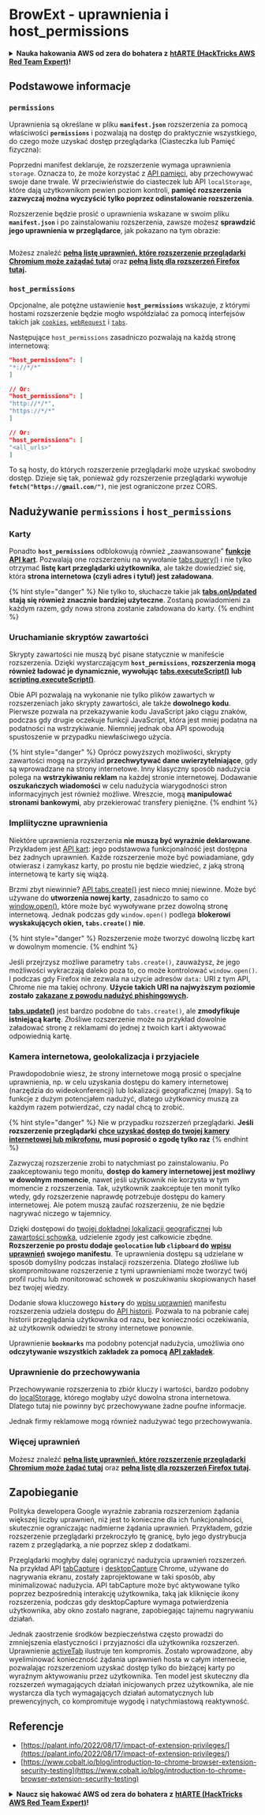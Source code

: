 # BrowExt - uprawnienia i host\_permissions

<details>

<summary><strong>Nauka hakowania AWS od zera do bohatera z</strong> <a href="https://training.hacktricks.xyz/courses/arte"><strong>htARTE (HackTricks AWS Red Team Expert)</strong></a><strong>!</strong></summary>

Inne sposoby wsparcia HackTricks:

* Jeśli chcesz zobaczyć swoją **firmę reklamowaną w HackTricks** lub **pobrać HackTricks w formacie PDF**, sprawdź [**PLANY SUBSKRYPCYJNE**](https://github.com/sponsors/carlospolop)!
* Zdobądź [**oficjalne gadżety PEASS & HackTricks**](https://peass.creator-spring.com)
* Odkryj [**Rodzinę PEASS**](https://opensea.io/collection/the-peass-family), naszą kolekcję ekskluzywnych [**NFT**](https://opensea.io/collection/the-peass-family)
* **Dołącz do** 💬 [**grupy Discord**](https://discord.gg/hRep4RUj7f) lub [**grupy telegramowej**](https://t.me/peass) lub **śledź** nas na **Twitterze** 🐦 [**@carlospolopm**](https://twitter.com/hacktricks\_live)**.**
* **Podziel się swoimi sztuczkami hakerskimi, przesyłając PR-y do** [**HackTricks**](https://github.com/carlospolop/hacktricks) i [**HackTricks Cloud**](https://github.com/carlospolop/hacktricks-cloud) na GitHubie.

</details>

## Podstawowe informacje

### **`permissions`**

Uprawnienia są określane w pliku **`manifest.json`** rozszerzenia za pomocą właściwości **`permissions`** i pozwalają na dostęp do praktycznie wszystkiego, do czego może uzyskać dostęp przeglądarka (Ciasteczka lub Pamięć fizyczna):

Poprzedni manifest deklaruje, że rozszerzenie wymaga uprawnienia `storage`. Oznacza to, że może korzystać z [API pamięci](https://developer.mozilla.org/en-US/docs/Mozilla/Add-ons/WebExtensions/API/storage), aby przechowywać swoje dane trwale. W przeciwieństwie do ciasteczek lub API `localStorage`, które dają użytkownikom pewien poziom kontroli, **pamięć rozszerzenia zazwyczaj można wyczyścić tylko poprzez odinstalowanie rozszerzenia**.

Rozszerzenie będzie prosić o uprawnienia wskazane w swoim pliku **`manifest.json`** i po zainstalowaniu rozszerzenia, zawsze możesz **sprawdzić jego uprawnienia w przeglądarce**, jak pokazano na tym obrazie:

<figure><img src="../../.gitbook/assets/image (2) (1) (1) (1).png" alt=""><figcaption></figcaption></figure>

Możesz znaleźć [**pełną listę uprawnień, które rozszerzenie przeglądarki Chromium może zażądać tutaj**](https://developer.chrome.com/docs/extensions/develop/concepts/declare-permissions#permissions) oraz [**pełną listę dla rozszerzeń Firefox tutaj**](https://developer.mozilla.org/en-US/docs/Mozilla/Add-ons/WebExtensions/manifest.json/permissions#api\_permissions)**.**

### `host_permissions`

Opcjonalne, ale potężne ustawienie **`host_permissions`** wskazuje, z którymi hostami rozszerzenie będzie mogło współdziałać za pomocą interfejsów takich jak [`cookies`](https://developer.mozilla.org/en-US/docs/Mozilla/Add-ons/WebExtensions/API/cookies), [`webRequest`](https://developer.mozilla.org/en-US/docs/Mozilla/Add-ons/WebExtensions/API/webRequest) i [`tabs`](https://developer.mozilla.org/en-US/docs/Mozilla/Add-ons/WebExtensions/API/tabs).

Następujące `host_permissions` zasadniczo pozwalają na każdą stronę internetową:
```json
"host_permissions": [
"*://*/*"
]

// Or:
"host_permissions": [
"http://*/*",
"https://*/*"
]

// Or:
"host_permissions": [
"<all_urls>"
]
```
To są hosty, do których rozszerzenie przeglądarki może uzyskać swobodny dostęp. Dzieje się tak, ponieważ gdy rozszerzenie przeglądarki wywołuje **`fetch("https://gmail.com/")`**, nie jest ograniczone przez CORS.

## Nadużywanie `permissions` i `host_permissions`

### Karty

Ponadto **`host_permissions`** odblokowują również „zaawansowane” [**funkcje API kart**](https://developer.mozilla.org/en-US/docs/Mozilla/Add-ons/WebExtensions/API/tabs). Pozwalają one rozszerzeniu na wywołanie [tabs.query()](https://developer.mozilla.org/en-US/docs/Mozilla/Add-ons/WebExtensions/API/tabs/query) i nie tylko otrzymać **listę kart przeglądarki użytkownika**, ale także dowiedzieć się, która **strona internetowa (czyli adres i tytuł) jest załadowana**.

{% hint style="danger" %}
Nie tylko to, słuchacze takie jak [**tabs.onUpdated**](https://developer.mozilla.org/en-US/docs/Mozilla/Add-ons/WebExtensions/API/tabs/onUpdated) **stają się również znacznie bardziej użyteczne**. Zostaną powiadomieni za każdym razem, gdy nowa strona zostanie załadowana do karty.
{% endhint %}

### Uruchamianie skryptów zawartości <a href="#running-content-scripts" id="running-content-scripts"></a>

Skrypty zawartości nie muszą być pisane statycznie w manifeście rozszerzenia. Dzięki wystarczającym **`host_permissions`**, **rozszerzenia mogą również ładować je dynamicznie, wywołując** [**tabs.executeScript()**](https://developer.mozilla.org/en-US/docs/Mozilla/Add-ons/WebExtensions/API/tabs/executeScript) **lub** [**scripting.executeScript()**](https://developer.mozilla.org/en-US/docs/Mozilla/Add-ons/WebExtensions/API/scripting/executeScript).

Obie API pozwalają na wykonanie nie tylko plików zawartych w rozszerzeniach jako skrypty zawartości, ale także **dowolnego kodu**. Pierwsze pozwala na przekazywanie kodu JavaScript jako ciągu znaków, podczas gdy drugie oczekuje funkcji JavaScript, która jest mniej podatna na podatności na wstrzykiwanie. Niemniej jednak oba API spowodują spustoszenie w przypadku niewłaściwego użycia.

{% hint style="danger" %}
Oprócz powyższych możliwości, skrypty zawartości mogą na przykład **przechwytywać dane uwierzytelniające**, gdy są wprowadzane na strony internetowe. Inny klasyczny sposób nadużycia polega na **wstrzykiwaniu reklam** na każdej stronie internetowej. Dodawanie **oszukańczych wiadomości** w celu nadużycia wiarygodności stron informacyjnych jest również możliwe. Wreszcie, mogą **manipulować stronami bankowymi**, aby przekierować transfery pieniężne.
{% endhint %}

### Impliityczne uprawnienia <a href="#implicit-privileges" id="implicit-privileges"></a>

Niektóre uprawnienia rozszerzenia **nie muszą być wyraźnie deklarowane**. Przykładem jest [API kart](https://developer.mozilla.org/en-US/docs/Mozilla/Add-ons/WebExtensions/API/tabs): jego podstawowa funkcjonalność jest dostępna bez żadnych uprawnień. Każde rozszerzenie może być powiadamiane, gdy otwierasz i zamykasz karty, po prostu nie będzie wiedzieć, z jaką stroną internetową te karty się wiążą.

Brzmi zbyt niewinnie? [API tabs.create()](https://developer.mozilla.org/en-US/docs/Mozilla/Add-ons/WebExtensions/API/tabs/create) jest nieco mniej niewinne. Może być używane do **utworzenia nowej karty**, zasadniczo to samo co [window.open()](https://developer.mozilla.org/en-US/docs/Web/API/Window/open), które może być wywoływane przez dowolną stronę internetową. Jednak podczas gdy `window.open()` podlega **blokerowi wyskakujących okien, `tabs.create()` nie**.

{% hint style="danger" %}
Rozszerzenie może tworzyć dowolną liczbę kart w dowolnym momencie.
{% endhint %}

Jeśli przejrzysz możliwe parametry `tabs.create()`, zauważysz, że jego możliwości wykraczają daleko poza to, co może kontrolować `window.open()`. I podczas gdy Firefox nie zezwala na użycie adresów `data:` URI z tym API, Chrome nie ma takiej ochrony. **Użycie takich URI na najwyższym poziomie zostało** [**zakazane z powodu nadużyć phishingowych**](https://bugzilla.mozilla.org/show\_bug.cgi?id=1331351)**.**

[**tabs.update()**](https://developer.mozilla.org/en-US/docs/Mozilla/Add-ons/WebExtensions/API/tabs/update) jest bardzo podobne do `tabs.create()`, ale **zmodyfikuje istniejącą kartę**. Złośliwe rozszerzenie może na przykład dowolnie załadować stronę z reklamami do jednej z twoich kart i aktywować odpowiednią kartę.

### Kamera internetowa, geolokalizacja i przyjaciele <a href="#webcam-geolocation-and-friends" id="webcam-geolocation-and-friends"></a>

Prawdopodobnie wiesz, że strony internetowe mogą prosić o specjalne uprawnienia, np. w celu uzyskania dostępu do kamery internetowej (narzędzia do wideokonferencji) lub lokalizacji geograficznej (mapy). Są to funkcje z dużym potencjałem nadużyć, dlatego użytkownicy muszą za każdym razem potwierdzać, czy nadal chcą to zrobić.

{% hint style="danger" %}
Nie w przypadku rozszerzeń przeglądarki. **Jeśli rozszerzenie przeglądarki** [**chce uzyskać dostęp do twojej kamery internetowej lub mikrofonu**](https://developer.mozilla.org/en-US/docs/Web/API/MediaDevices/getUserMedia)**, musi poprosić o zgodę tylko raz**
{% endhint %}

Zazwyczaj rozszerzenie zrobi to natychmiast po zainstalowaniu. Po zaakceptowaniu tego monitu, **dostęp do kamery internetowej jest możliwy w dowolnym momencie**, nawet jeśli użytkownik nie korzysta w tym momencie z rozszerzenia. Tak, użytkownik zaakceptuje ten monit tylko wtedy, gdy rozszerzenie naprawdę potrzebuje dostępu do kamery internetowej. Ale potem muszą zaufać rozszerzeniu, że nie będzie nagrywać niczego w tajemnicy.

Dzięki dostępowi do [twojej dokładnej lokalizacji geograficznej](https://developer.mozilla.org/en-US/docs/Web/API/Geolocation) lub [zawartości schowka](https://developer.mozilla.org/en-US/docs/Web/API/Clipboard\_API), udzielenie zgody jest całkowicie zbędne. **Rozszerzenie po prostu dodaje `geolocation` lub `clipboard` do** [**wpisu uprawnień**](https://developer.mozilla.org/en-US/docs/Mozilla/Add-ons/WebExtensions/manifest.json/permissions) **swojego manifestu**. Te uprawnienia dostępu są udzielane w sposób domyślny podczas instalacji rozszerzenia. Dlatego złośliwe lub skompromitowane rozszerzenie z tymi uprawnieniami może tworzyć twój profil ruchu lub monitorować schowek w poszukiwaniu skopiowanych haseł bez twojej wiedzy.

Dodanie słowa kluczowego **`history`** do [wpisu uprawnień](https://developer.mozilla.org/en-US/docs/Mozilla/Add-ons/WebExtensions/manifest.json/permissions) manifestu rozszerzenia udziela dostępu do [API historii](https://developer.mozilla.org/en-US/docs/Mozilla/Add-ons/WebExtensions/API/history). Pozwala to na pobranie całej historii przeglądania użytkownika od razu, bez konieczności oczekiwania, aż użytkownik odwiedzi te strony internetowe ponownie.

Uprawnienie **`bookmarks`** ma podobny potencjał nadużycia, umożliwia ono **odczytywanie wszystkich zakładek za pomocą** [**API zakładek**](https://developer.mozilla.org/en-US/docs/Mozilla/Add-ons/WebExtensions/API/bookmarks).

### Uprawnienie do przechowywania <a href="#the-storage-permission" id="the-storage-permission"></a>

Przechowywanie rozszerzenia to zbiór kluczy i wartości, bardzo podobny do [localStorage](https://developer.mozilla.org/en-US/docs/Web/API/Window/localStorage), którego mogłaby użyć dowolna strona internetowa. Dlatego tutaj nie powinny być przechowywane żadne poufne informacje.

Jednak firmy reklamowe mogą również nadużywać tego przechowywania.

### Więcej uprawnień

Możesz znaleźć [**pełną listę uprawnień, które rozszerzenie przeglądarki Chromium może żądać tutaj**](https://developer.chrome.com/docs/extensions/develop/concepts/declare-permissions#permissions) oraz [**pełną listę dla rozszerzeń Firefox tutaj**](https://developer.mozilla.org/en-US/docs/Mozilla/Add-ons/WebExtensions/manifest.json/permissions#api\_permissions)**.**

## Zapobieganie <a href="#why-not-restrict-extension-privileges" id="why-not-restrict-extension-privileges"></a>

Polityka dewelopera Google wyraźnie zabrania rozszerzeniom żądania większej liczby uprawnień, niż jest to konieczne dla ich funkcjonalności, skutecznie ograniczając nadmierne żądania uprawnień. Przykładem, gdzie rozszerzenie przeglądarki przekroczyło tę granicę, było jego dystrybucja razem z przeglądarką, a nie poprzez sklep z dodatkami.

Przeglądarki mogłyby dalej ograniczyć nadużycia uprawnień rozszerzeń. Na przykład API [tabCapture](https://developer.chrome.com/docs/extensions/reference/tabCapture/) i [desktopCapture](https://developer.chrome.com/docs/extensions/reference/desktopCapture/) Chrome, używane do nagrywania ekranu, zostały zaprojektowane w taki sposób, aby minimalizować nadużycia. API tabCapture może być aktywowane tylko poprzez bezpośrednią interakcję użytkownika, taką jak kliknięcie ikony rozszerzenia, podczas gdy desktopCapture wymaga potwierdzenia użytkownika, aby okno zostało nagrane, zapobiegając tajnemu nagrywaniu działań.

Jednak zaostrzenie środków bezpieczeństwa często prowadzi do zmniejszenia elastyczności i przyjazności dla użytkownika rozszerzeń. Uprawnienie [activeTab](https://developer.mozilla.org/en-US/docs/Mozilla/Add-ons/WebExtensions/manifest.json/permissions#activetab\_permission) ilustruje ten kompromis. Zostało wprowadzone, aby wyeliminować konieczność żądania uprawnień hosta w całym internecie, pozwalając rozszerzeniom uzyskać dostęp tylko do bieżącej karty po wyraźnym aktywowaniu przez użytkownika. Ten model jest skuteczny dla rozszerzeń wymagających działań inicjowanych przez użytkownika, ale nie wystarcza dla tych wymagających działań automatycznych lub prewencyjnych, co kompromituje wygodę i natychmiastową reaktywność.
## **Referencje**

* [https://palant.info/2022/08/17/impact-of-extension-privileges/](https://palant.info/2022/08/17/impact-of-extension-privileges/)
* [https://www.cobalt.io/blog/introduction-to-chrome-browser-extension-security-testing](https://www.cobalt.io/blog/introduction-to-chrome-browser-extension-security-testing)

<details>

<summary><strong>Naucz się hakować AWS od zera do bohatera z</strong> <a href="https://training.hacktricks.xyz/courses/arte"><strong>htARTE (HackTricks AWS Red Team Expert)</strong></a><strong>!</strong></summary>

Inne sposoby wsparcia HackTricks:

* Jeśli chcesz zobaczyć swoją **firmę reklamowaną w HackTricks** lub **pobrać HackTricks w formacie PDF**, sprawdź [**PLANY SUBSKRYPCYJNE**](https://github.com/sponsors/carlospolop)!
* Zdobądź [**oficjalne gadżety PEASS & HackTricks**](https://peass.creator-spring.com)
* Odkryj [**Rodzinę PEASS**](https://opensea.io/collection/the-peass-family), naszą kolekcję ekskluzywnych [**NFT**](https://opensea.io/collection/the-peass-family)
* **Dołącz do** 💬 [**grupy Discord**](https://discord.gg/hRep4RUj7f) lub [**grupy telegramowej**](https://t.me/peass) lub **śledź** nas na **Twitterze** 🐦 [**@carlospolopm**](https://twitter.com/hacktricks\_live)**.**
* **Podziel się swoimi sztuczkami hakerskimi, przesyłając PR-y do** [**HackTricks**](https://github.com/carlospolop/hacktricks) i [**HackTricks Cloud**](https://github.com/carlospolop/hacktricks-cloud) github repos.

</details>

